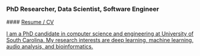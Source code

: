 <h3> PhD Researcher, Data Scientist, Software Engineer </h3>
#### <a href="my_files/Ali_Nasiri_resume.pdf" target="_blank">Resume / CV 

I am a PhD candidate in computer science and engineering at University of South Carolina. My research interests are deep learning, machine learning, audio analysis, and bioinformatics.
